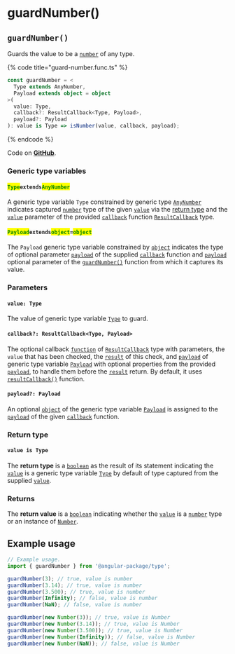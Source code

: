 # guardNumber()

## `guardNumber()`

Guards the value to be a [`number`](https://developer.mozilla.org/en-US/docs/Web/JavaScript/Reference/Global\_Objects/Number) of any type.

{% code title="guard-number.func.ts" %}
```typescript
const guardNumber = <
  Type extends AnyNumber,
  Payload extends object = object
>(
  value: Type,
  callback?: ResultCallback<Type, Payload>,
  payload?: Payload
): value is Type => isNumber(value, callback, payload);
```
{% endcode %}

Code on [**GitHub**](https://github.com/angular-package/type/blob/5.0.x/src/guard/lib/guard-number.func.ts).

### Generic type variables

#### <mark style="color:green;">**`Type`**</mark>**`extends`**<mark style="color:green;">**`AnyNumber`**</mark>

A generic type variable `Type` constrained by generic type [`AnyNumber`](../types/anynumber.md) indicates captured [`number`](https://www.typescriptlang.org/docs/handbook/basic-types.html#number) type of the given [`value`](guardnumber.md#value-type) via the [return type](guardnumber.md#return-type) and the [`value`](../types/resultcallback.md#value-value) parameter of the provided [`callback`](guardnumber.md#callback-resultcallback-less-than-bigint-payload-greater-than) function [`ResultCallback`](../types/resultcallback.md) type.

#### <mark style="color:green;">**`Payload`**</mark>**`extends`**<mark style="color:green;">**`object`**</mark>**`=`**<mark style="color:green;">**`object`**</mark>

The `Payload` generic type variable constrained by [`object`](https://www.typescriptlang.org/docs/handbook/basic-types.html#object) indicates the type of optional parameter [`payload`](../types/resultcallback.md#payload-payload) of the supplied [`callback`](guardnumber.md#callback-resultcallback-less-than-type-payload-greater-than) function and [`payload`](guardnumber.md#payload-payload) optional parameter of the [`guardNumber()`](guardnumber.md#guardnumber) function from which it captures its value.

### Parameters

#### `value: Type`

The value of generic type variable [`Type`](guardnumber.md#typeextendsanynumber) to guard.

#### `callback?: ResultCallback<Type, Payload>`

The optional callback [`function`](https://developer.mozilla.org/en-US/docs/Web/JavaScript/Guide/Functions) of [`ResultCallback`](../types/resultcallback.md) type with parameters, the `value` that has been checked, the [`result`](../types/resultcallback.md#result-boolean) of this check, and [`payload`](../types/resultcallback.md#payload-payload) of generic type variable [`Payload`](guardnumber.md#payloadextendsobject-object) with optional properties from the provided [`payload`](guardnumber.md#payload-payload), to handle them before the [`result`](../types/resultcallback.md#result-boolean) return. By default, it uses [`resultCallback()`](../helper/resultcallback.md) function.

#### `payload?: Payload`

An optional [`object`](https://developer.mozilla.org/en-US/docs/Web/JavaScript/Reference/Global\_Objects/Object) of the generic type variable [`Payload`](guardnumber.md#payloadextendsobject-object) is assigned to the [`payload`](../types/resultcallback.md#payload-payload) of the given [`callback`](guardnumber.md#callback-resultcallback-less-than-type-payload-greater-than) function.

### Return type

#### `value is Type`

The **return type** is a [`boolean`](https://www.typescriptlang.org/docs/handbook/basic-types.html#boolean) as the result of its statement indicating the [`value`](guardnumber.md#value-type) is a generic type variable [`Type`](guardnumber.md#typeextendsanynumber) by default of type captured from the supplied [`value`](guardnumber.md#value-type).

### Returns

The **return value** is a [`boolean`](https://developer.mozilla.org/en-US/docs/Web/JavaScript/Reference/Global\_Objects/Boolean) indicating whether the [`value`](guardnumber.md#value-type) is a [`number`](https://developer.mozilla.org/en-US/docs/Web/JavaScript/Reference/Global\_Objects/Boolean) type or an instance of [`Number`](https://developer.mozilla.org/en-US/docs/Web/JavaScript/Reference/Global\_Objects/Boolean).

## Example usage

```typescript
// Example usage.
import { guardNumber } from '@angular-package/type';

guardNumber(3); // true, value is number
guardNumber(3.14); // true, value is number
guardNumber(3.500); // true, value is number
guardNumber(Infinity); // false, value is number
guardNumber(NaN); // false, value is number

guardNumber(new Number(3)); // true, value is Number
guardNumber(new Number(3.14)); // true, value is Number
guardNumber(new Number(3.500)); // true, value is Number
guardNumber(new Number(Infinity)); // false, value is Number
guardNumber(new Number(NaN)); // false, value is Number
```

